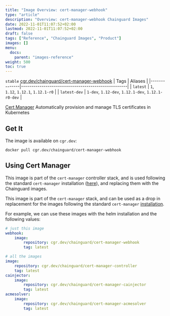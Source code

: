 ```yaml
---
title: "Image Overview: cert-manager-webhook"
type: "article"
description: "Overview: cert-manager-webhook Chainguard Images"
date: 2022-11-01T11:07:52+02:00
lastmod: 2022-11-01T11:07:52+02:00
draft: false
tags: ["Reference", "Chainguard Images", "Product"]
images: []
menu:
  docs:
    parent: "images-reference"
weight: 500
toc: true
---
```


`stable` [cgr.dev/chainguard/cert-manager-webhook](https://github.com/chainguard-images/images/tree/main/images/cert-manager-webhook)
| Tags         | Aliases                                            |
|--------------|----------------------------------------------------|
| `latest`     | `1`, `1.12`, `1.12.1`, `1.12.1-r0`                 |
| `latest-dev` | `1-dev`, `1.12-dev`, `1.12.1-dev`, `1.12.1-r0-dev` |



[Cert Manager](https://cert-manager.io/) Automatically provision and manage TLS certificates in Kubernetes

## Get It

The image is available on `cgr.dev`:

```
docker pull cgr.dev/chainguard/cert-manager-webhook
```

## Using Cert Manager

This image is part of the `cert-manager` controller stack, and is used following the standard `cert-manager` installation ([here](https://cert-manager.io/docs/installation/)), and replacing them with the Chainguard images.

This image is part of the `cert-manager` stack, and can be used as a drop in replacement for the images following the standard `cert-manager` [installation](https://cert-manager.io/docs/installation/).

For example, we can use these images with the helm installation and the following values:

```yaml
# just this image
webhook:
    image:
        repository: cgr.dev/chainguard/cert-manager-webhook
        tag: latest

# all the images
image:
    repository: cgr.dev/chainguard/cert-manager-controller
    tag: latest
cainjector:
    image:
        repository: cgr.dev/chainguard/cert-manager-cainjector
        tag: latest
acmesolver:
    image:
        repository: cgr.dev/chainguard/cert-manager-acmesolver
        tag: latest
```

